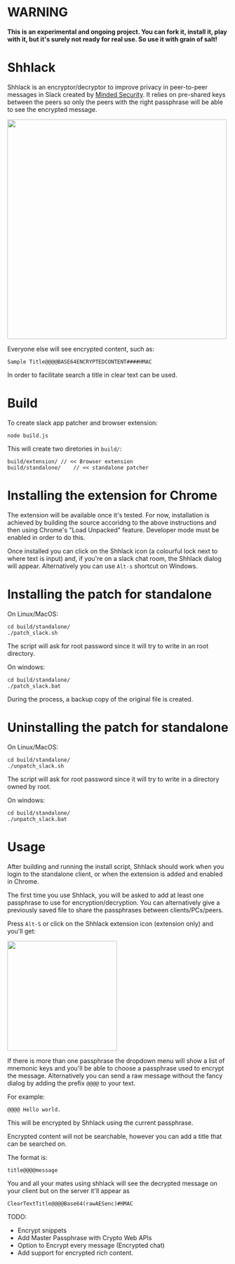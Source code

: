 # WARNING
**This is an experimental and ongoing project. You can fork it, install it, play with it, but it's surely not ready for real use. So use it with grain of salt!**


# Shhlack
Shhlack is an encryptor/decryptor to improve privacy in peer-to-peer messages in Slack created by  <a href="http://www.mindedsecurity.com" target="_new">Minded Security</a>.
It relies on pre-shared keys between the peers so only the peers with the right passphrase will be able to see the encrypted message. 

<img src="https://user-images.githubusercontent.com/1196560/39006967-ec14799e-4404-11e8-8ebc-cbf387c3806f.png" width="500">

Everyone else will see encrypted content, such as:

```
Sample Title@@@@BASE64ENCRYPTEDCONTENT####HMAC
```

In order to facilitate search a title in clear text can be used.

# Build

To create slack app patcher and browser extension:
```
node build.js
```
This will create two diretories in `build/`:
```
build/extension/ // << Browser extension 
build/standalone/    // << standalone patcher
```
# Installing the extension for Chrome

The extension will be available once it's tested.
For now, installation is achieved by building the source accoridng to the above instructions and then using Chrome's "Load Unpacked" feature. Developer mode must be enabled in order to do this.

Once installed you can click on the Shhlack icon (a colourful lock next to where text is input) and, if you're on a slack chat room, the Shhlack dialog will appear.
Alternatively you can use `Alt-s` shortcut on Windows.

# Installing the patch for standalone

On Linux/MacOS:
```
cd build/standalone/
./patch_slack.sh
```
The script will ask for root password since it will try to write in an root directory.

On windows:
```
cd build/standalone/
./patch_slack.bat
```

During the process, a backup copy of the original file is created.

# Uninstalling the patch for standalone
On Linux/MacOS:
```
cd build/standalone/
./unpatch_slack.sh
```
The script will ask for root password since it will try to write in a directory owned by root.

On windows:
```
cd build/standalone/
./unpatch_slack.bat
```

# Usage

After building and running the install script, Shhlack should work when you login to the standalone client, or when the extension is added and enabled in Chrome.

The first time you use Shhlack, you will be asked to add at least one passphrase to use for encryption/decryption. 
You can alternatively give a previously saved file to share the passphrases between clients/PCs/peers.

Press `Alt-S` or click on the Shhlack extension icon (extension only) and you'll get:

<img src="https://user-images.githubusercontent.com/1196560/39006265-d8114e10-4402-11e8-873c-266c6be34a04.png" width="250">

If there is more than one passphrase the dropdown menu will show a list of mnemonic keys and you'll be able to choose a passphrase used to encrypt the message.
Alternatively you can send a raw message without the fancy dialog by adding the prefix `@@@@` to your text.

For example:
```
@@@@ Hello world.
```
This will be encrypted by Shhlack using the current passphrase.

Encrypted content will not be searchable, however you can add a title that can be searched on.

The format is:
```
title@@@@message
```
You and all your mates using shhlack will see the decrypted message
on your client but on the server it'll appear as
```
ClearTextTitle@@@@Base64(rawAESenc)#HMAC
```


TODO:
- Encrypt snippets 
- Add Master Passphrase with Crypto Web APIs 
- Option to Encrypt every message (Encrypted chat)
- Add support for encrypted rich content.
